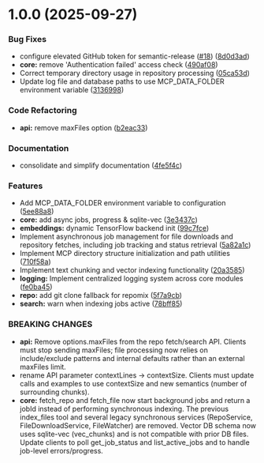 # 1.0.0 (2025-09-27)


### Bug Fixes

* configure elevated GitHub token for semantic-release ([#18](https://github.com/PatrickRuddiman/local-search-mcp/issues/18)) ([8d0d3ad](https://github.com/PatrickRuddiman/local-search-mcp/commit/8d0d3ad29912c7963162e802564aa0bde84c78e0))
* **core:** remove 'Authentication failed' access check ([490af08](https://github.com/PatrickRuddiman/local-search-mcp/commit/490af081a4ce5ceb94e6cfd2cfe9c48c7b3a8d8f))
* Correct temporary directory usage in repository processing ([05ca53d](https://github.com/PatrickRuddiman/local-search-mcp/commit/05ca53dcfe3b8041b502be11116857fc7c02305e))
* Update log file and database paths to use MCP_DATA_FOLDER environment variable ([3136998](https://github.com/PatrickRuddiman/local-search-mcp/commit/3136998f0d3c54922b8660e088b881cf85ccd6e2))


### Code Refactoring

* **api:** remove maxFiles option ([b2eac33](https://github.com/PatrickRuddiman/local-search-mcp/commit/b2eac33ba1cce8ac37d18d6276795da7515f9aa5))


### Documentation

* consolidate and simplify documentation ([4fe5f4c](https://github.com/PatrickRuddiman/local-search-mcp/commit/4fe5f4cb9ace108da91c72378474d742b2115730))


### Features

* Add MCP_DATA_FOLDER environment variable to configuration ([5ee88a8](https://github.com/PatrickRuddiman/local-search-mcp/commit/5ee88a8760981b4578e249bbbdfcd9e44bc39d3e))
* **core:** add async jobs, progress & sqlite-vec ([3e3437c](https://github.com/PatrickRuddiman/local-search-mcp/commit/3e3437c2c3145a85d12b45df7f31cdb896cabe88))
* **embeddings:** dynamic TensorFlow backend init ([99c7fce](https://github.com/PatrickRuddiman/local-search-mcp/commit/99c7fcefc754ff709dc908a74aa736ff158b6324))
* Implement asynchronous job management for file downloads and repository fetches, including job tracking and status retrieval ([5a82a1c](https://github.com/PatrickRuddiman/local-search-mcp/commit/5a82a1ce54578690085c25e49926bc5dcc437742))
* Implement MCP directory structure initialization and path utilities ([710f58a](https://github.com/PatrickRuddiman/local-search-mcp/commit/710f58ac81857d75f6880a61f1ddff9127dc79bb))
* Implement text chunking and vector indexing functionality ([20a3585](https://github.com/PatrickRuddiman/local-search-mcp/commit/20a3585f942a9c7408e7bfe2a244cd626b1fa309))
* **logging:** Implement centralized logging system across core modules ([fe0ba45](https://github.com/PatrickRuddiman/local-search-mcp/commit/fe0ba45dcbdf88b67d7a6e20d9d72132b2e8ea73))
* **repo:** add git clone fallback for repomix ([5f7a9cb](https://github.com/PatrickRuddiman/local-search-mcp/commit/5f7a9cba015cbbaf1de16fe361ffb08b9d5080b0))
* **search:** warn when indexing jobs active ([78bff85](https://github.com/PatrickRuddiman/local-search-mcp/commit/78bff85a1e08e2883dfd39a3593f706e0627b7ca))


### BREAKING CHANGES

* **api:** Remove options.maxFiles from the repo fetch/search
API. Clients must stop sending maxFiles; file processing now relies on
include/exclude patterns and internal defaults rather than an external
maxFiles limit.
* rename API parameter contextLines -> contextSize.
Clients must update calls and examples to use contextSize and new
semantics (number of surrounding chunks).
* **core:** fetch_repo and fetch_file now start background jobs and
return a jobId instead of performing synchronous indexing. The previous
index_files tool and several legacy synchronous services (RepoService,
FileDownloadService, FileWatcher) are removed. Vector DB schema now uses
sqlite-vec (vec_chunks) and is not compatible with prior DB files. Update
clients to poll get_job_status and list_active_jobs and to handle job-level
errors/progress.
